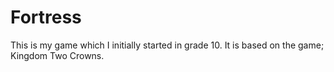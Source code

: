 # Fortress
This is my game which I initially started in grade 10. It is based on the game; Kingdom Two Crowns.
